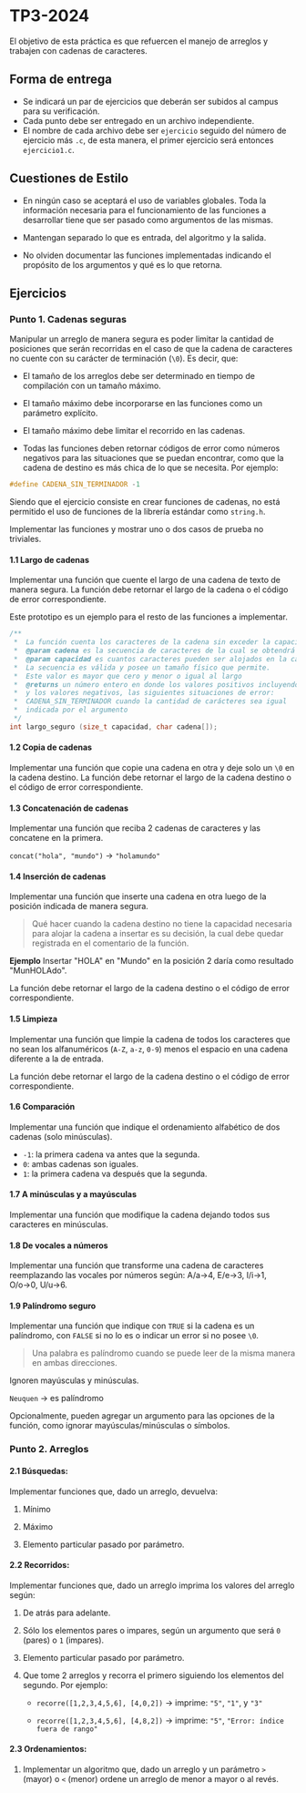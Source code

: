 TP3-2024
========

El objetivo de esta práctica es que refuercen el manejo de arreglos y trabajen con cadenas de caracteres.

Forma de entrega
----------------

-   Se indicará un par de ejercicios que deberán ser subidos al campus para su verificación.
-   Cada punto debe ser entregado en un archivo independiente.
-   El nombre de cada archivo debe ser `ejercicio` seguido del número de ejercicio más `.c`, de esta manera, el primer ejercicio será entonces `ejercicio1.c`.

Cuestiones de Estilo
--------------------

-   En ningún caso se aceptará el uso de variables globales. Toda la información necesaria para el funcionamiento de las funciones a desarrollar tiene que ser pasado como argumentos de las mismas.

-   Mantengan separado lo que es entrada, del algoritmo y la salida.
-   No olviden documentar las funciones implementadas indicando el propósito de los argumentos y qué es lo que retorna.

Ejercicios
----------

### Punto 1. Cadenas seguras

Manipular un arreglo de manera segura es poder limitar la cantidad de posiciones que serán recorridas en el caso de que la cadena de caracteres no cuente con su carácter de terminación (`\0`). Es decir, que:

-   El tamaño de los arreglos debe ser determinado en tiempo de compilación con un tamaño máximo.

-   El tamaño máximo debe incorporarse en las funciones como un parámetro explícito.

-   El tamaño máximo debe limitar el recorrido en las cadenas.

-   Todas las funciones deben retornar códigos de error como números negativos para las situaciones que se puedan encontrar, como que la cadena de destino es más chica de lo que se necesita. Por ejemplo:

```c 
#define CADENA_SIN_TERMINADOR -1 
```

Siendo que el ejercicio consiste en crear funciones de cadenas, no está permitido el uso de funciones de la librería estándar como `string.h`.

Implementar las funciones y mostrar uno o dos casos de prueba no triviales.

#### 1.1 Largo de cadenas

Implementar una función que cuente el largo de una cadena de texto de manera segura. La función debe retornar el largo de la cadena o el código de error correspondiente.

Este prototipo es un ejemplo para el resto de las funciones a implementar.

```c 
/**
 *  La función cuenta los caracteres de la cadena sin exceder la capacidad
 *  @param cadena es la secuencia de caracteres de la cual se obtendrá el largo
 *  @param capacidad es cuantos caracteres pueden ser alojados en la cadena.
 *  La secuencia es válida y posee un tamaño físico que permite.
 *  Este valor es mayor que cero y menor o igual al largo
 *  @returns un número entero en donde los valores positivos incluyendo el
 *  y los valores negativos, las siguientes situaciones de error:
 *  CADENA_SIN_TERMINADOR cuando la cantidad de carácteres sea igual
 *  indicada por el argumento 
 */ 
int largo_seguro (size_t capacidad, char cadena[]); 
```

#### 1.2 Copia de cadenas

Implementar una función que copie una cadena en otra y deje solo un `\0` en la cadena destino. La función debe retornar el largo de la cadena destino o el código de error correspondiente.

#### 1.3 Concatenación de cadenas

Implementar una función que reciba 2 cadenas de caracteres y las concatene en la primera.

`concat("hola", "mundo")` -> `"holamundo"`

#### 1.4 Inserción de cadenas

Implementar una función que inserte una cadena en otra luego de la posición indicada de manera segura.

> Qué hacer cuando la cadena destino no tiene la capacidad necesaria para alojar la cadena a insertar es su decisión, la cual debe quedar registrada en el comentario de la función.

**Ejemplo** Insertar "HOLA" en "Mundo" en la posición 2 daría como resultado "MunHOLAdo".

La función debe retornar el largo de la cadena destino o el código de error correspondiente.

#### 1.5 Limpieza

Implementar una función que limpie la cadena de todos los caracteres que no sean los alfanuméricos (`A-Z`, `a-z`, `0-9`) menos el espacio en una cadena diferente a la de entrada.

La función debe retornar el largo de la cadena destino o el código de error correspondiente.

#### 1.6 Comparación

Implementar una función que indique el ordenamiento alfabético de dos cadenas (solo minúsculas).

-   `-1`: la primera cadena va antes que la segunda.
-   `0`: ambas cadenas son iguales.
-   `1`: la primera cadena va después que la segunda.

#### 1.7 A minúsculas y a mayúsculas

Implementar una función que modifique la cadena dejando todos sus caracteres en minúsculas.

#### 1.8 De vocales a números

Implementar una función que transforme una cadena de caracteres reemplazando las vocales por números según: A/a→4, E/e→3, I/i→1, O/o→0, U/u→6.

#### 1.9 Palíndromo seguro

Implementar una función que indique con `TRUE` si la cadena es un palíndromo, con `FALSE` si no lo es o indicar un error si no posee `\0`.

> Una palabra es palíndromo cuando se puede leer de la misma manera en ambas direcciones.

Ignoren mayúsculas y minúsculas.

`Neuquen` -> es palíndromo

Opcionalmente, pueden agregar un argumento para las opciones de la función, como ignorar mayúsculas/minúsculas o símbolos.

### Punto 2. Arreglos

#### 2.1 Búsquedas:

Implementar funciones que, dado un arreglo, devuelva:

1.  Mínimo

2.  Máximo

3.  Elemento particular pasado por parámetro.

#### 2.2 Recorridos:

Implementar funciones que, dado un arreglo imprima los valores del arreglo según:

1.  De atrás para adelante.

2.  Sólo los elementos pares o impares, según un argumento que será `0` (pares) o `1` (impares).

3.  Elemento particular pasado por parámetro.

4.  Que tome 2 arreglos y recorra el primero siguiendo los elementos del segundo. Por ejemplo:

    -   `recorre([1,2,3,4,5,6], [4,0,2])` -> imprime: `"5"`, `"1"`, y `"3"`

    -   `recorre([1,2,3,4,5,6], [4,8,2])` -> imprime: `"5"`, `"Error: índice fuera de rango"`

#### 2.3 Ordenamientos:

1.  Implementar un algoritmo que, dado un arreglo y un parámetro `>` (mayor) o `<` (menor) ordene un arreglo de menor a mayor o al revés.


